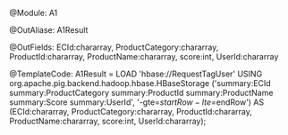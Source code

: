 @Module:
A1

@OutAliase:
A1Result

@OutFields:
ECId:chararray, ProductCategory:chararray, ProductId:chararray, ProductName:chararray, score:int, UserId:chararray

@TemplateCode:
A1Result = LOAD 'hbase://RequestTagUser' USING org.apache.pig.backend.hadoop.hbase.HBaseStorage ('summary:ECId summary:ProductCategory summary:ProductId summary:ProductName summary:Score summary:UserId', '-gte=$startRow -lte=$endRow') AS (ECId:chararray, ProductCategory:chararray, ProductId:chararray, ProductName:chararray, score:int, UserId:chararray);





